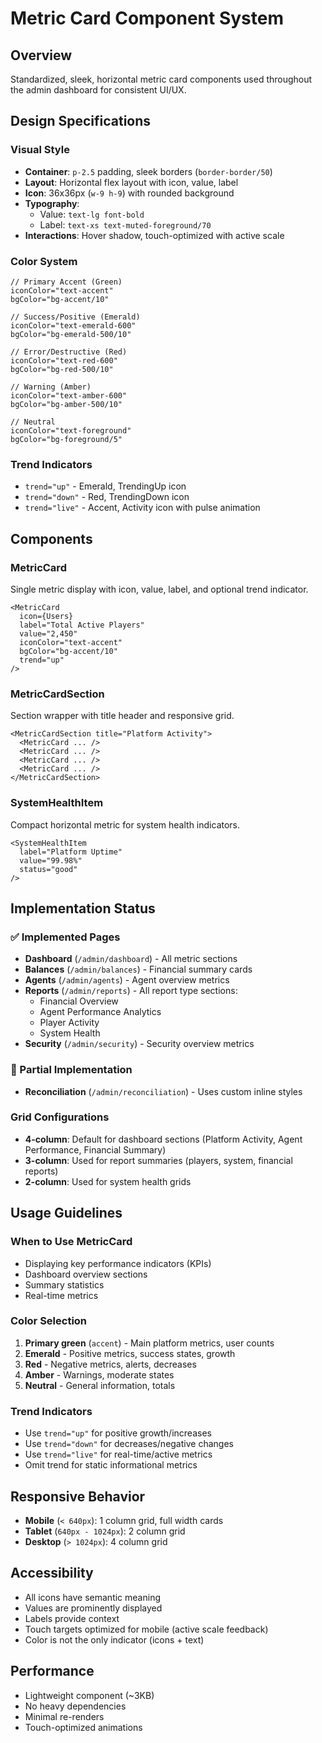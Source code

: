 # Metric Card Component System

## Overview
Standardized, sleek, horizontal metric card components used throughout the admin dashboard for consistent UI/UX.

## Design Specifications

### Visual Style
- **Container**: `p-2.5` padding, sleek borders (`border-border/50`)
- **Layout**: Horizontal flex layout with icon, value, label
- **Icon**: 36x36px (`w-9 h-9`) with rounded background
- **Typography**: 
  - Value: `text-lg font-bold` 
  - Label: `text-xs text-muted-foreground/70`
- **Interactions**: Hover shadow, touch-optimized with active scale

### Color System
```tsx
// Primary Accent (Green)
iconColor="text-accent"
bgColor="bg-accent/10"

// Success/Positive (Emerald)
iconColor="text-emerald-600"
bgColor="bg-emerald-500/10"

// Error/Destructive (Red)
iconColor="text-red-600"
bgColor="bg-red-500/10"

// Warning (Amber)
iconColor="text-amber-600"
bgColor="bg-amber-500/10"

// Neutral
iconColor="text-foreground"
bgColor="bg-foreground/5"
```

### Trend Indicators
- `trend="up"` - Emerald, TrendingUp icon
- `trend="down"` - Red, TrendingDown icon
- `trend="live"` - Accent, Activity icon with pulse animation

## Components

### MetricCard
Single metric display with icon, value, label, and optional trend indicator.

```tsx
<MetricCard
  icon={Users}
  label="Total Active Players"
  value="2,450"
  iconColor="text-accent"
  bgColor="bg-accent/10"
  trend="up"
/>
```

### MetricCardSection
Section wrapper with title header and responsive grid.

```tsx
<MetricCardSection title="Platform Activity">
  <MetricCard ... />
  <MetricCard ... />
  <MetricCard ... />
  <MetricCard ... />
</MetricCardSection>
```

### SystemHealthItem
Compact horizontal metric for system health indicators.

```tsx
<SystemHealthItem
  label="Platform Uptime"
  value="99.98%"
  status="good"
/>
```

## Implementation Status

### ✅ Implemented Pages
- **Dashboard** (`/admin/dashboard`) - All metric sections
- **Balances** (`/admin/balances`) - Financial summary cards
- **Agents** (`/admin/agents`) - Agent overview metrics
- **Reports** (`/admin/reports`) - All report type sections:
  - Financial Overview
  - Agent Performance Analytics
  - Player Activity
  - System Health
- **Security** (`/admin/security`) - Security overview metrics

### 🔄 Partial Implementation
- **Reconciliation** (`/admin/reconciliation`) - Uses custom inline styles

### Grid Configurations
- **4-column**: Default for dashboard sections (Platform Activity, Agent Performance, Financial Summary)
- **3-column**: Used for report summaries (players, system, financial reports)
- **2-column**: Used for system health grids

## Usage Guidelines

### When to Use MetricCard
- Displaying key performance indicators (KPIs)
- Dashboard overview sections
- Summary statistics
- Real-time metrics

### Color Selection
1. **Primary green** (`accent`) - Main platform metrics, user counts
2. **Emerald** - Positive metrics, success states, growth
3. **Red** - Negative metrics, alerts, decreases
4. **Amber** - Warnings, moderate states
5. **Neutral** - General information, totals

### Trend Indicators
- Use `trend="up"` for positive growth/increases
- Use `trend="down"` for decreases/negative changes
- Use `trend="live"` for real-time/active metrics
- Omit trend for static informational metrics

## Responsive Behavior
- **Mobile** (`< 640px`): 1 column grid, full width cards
- **Tablet** (`640px - 1024px`): 2 column grid
- **Desktop** (`> 1024px`): 4 column grid

## Accessibility
- All icons have semantic meaning
- Values are prominently displayed
- Labels provide context
- Touch targets optimized for mobile (active scale feedback)
- Color is not the only indicator (icons + text)

## Performance
- Lightweight component (~3KB)
- No heavy dependencies
- Minimal re-renders
- Touch-optimized animations
